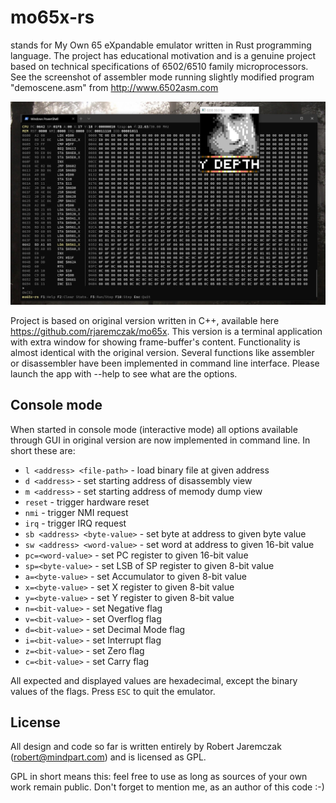 # mo65x-rs
stands for My Own 65 eXpandable emulator written in Rust programming language. The project has educational motivation and is a genuine project based on technical specifications of 6502/6510 family microprocessors. See the screenshot of assembler mode running slightly modified program "demoscene.asm" from http://www.6502asm.com

![Alt text](https://github.com/rjaremczak/mo65x-rs/blob/master/img/mo65x-rs.png "Interactive console view")

Project is based on original version written in C++, available here https://github.com/rjaremczak/mo65x. This version is a terminal application with extra window for showing frame-buffer's content. Functionality is almost identical with the original version. Several functions like assembler or disassembler have been implemented in command line interface. Please launch the app with --help to see what are the options.

## Console mode
When started in console mode (interactive mode) all options available through GUI in original version are now implemented in command line.
In short these are:

* `l <address> <file-path>` - load binary file at given address
* `d <address>` - set starting address of disassembly view
* `m <address>` - set starting address of memody dump view
* `reset` - trigger hardware reset
* `nmi` - trigger NMI request
* `irq` - trigger IRQ request
* `sb <address> <byte-value>` - set byte at address to given byte value
* `sw <address> <word-value>` - set word at address to given 16-bit value
* `pc=<word-value>` - set PC register to given 16-bit value
* `sp=<byte-value>` - set LSB of SP register to given 8-bit value
* `a=<byte-value>` - set Accumulator to given 8-bit value
* `x=<byte-value>` - set X register to given 8-bit value
* `y=<byte-value>` - set Y register to given 8-bit value
* `n=<bit-value>` - set Negative flag
* `v=<bit-value>` - set Overflog flag
* `d=<bit-value>` - set Decimal Mode flag
* `i=<bit-value>` - set Interrupt flag
* `z=<bit-value>` - set Zero flag
* `c=<bit-value>` - set Carry flag

All expected and displayed values are hexadecimal, except the binary values of the flags.
Press `ESC` to quit the emulator.

## License
All design and code so far is written entirely by Robert Jaremczak (robert@mindpart.com) and is licensed as GPL.

GPL in short means this: feel free to use as long as sources of your own work remain public. Don't forget to mention me, as an author of this code :-)
